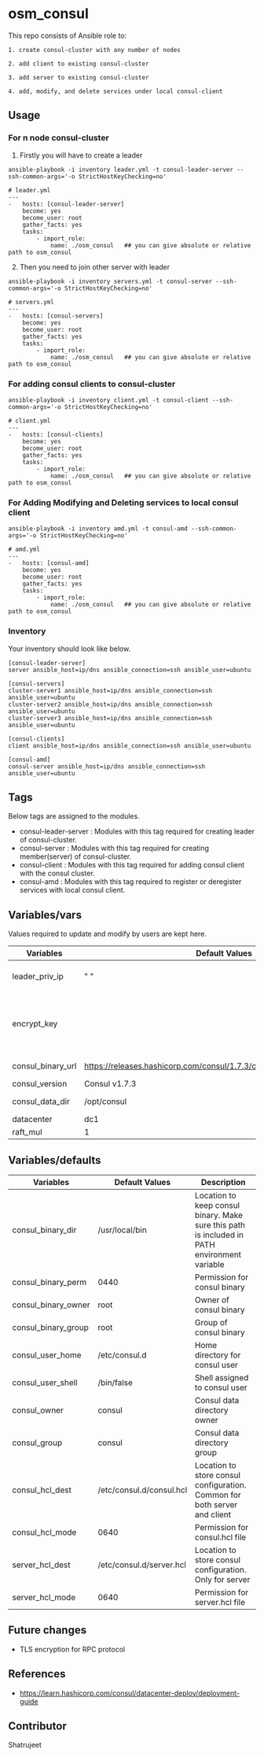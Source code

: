 # osm_consul

This repo consists of Ansible role to:

    1. create consul-cluster with any number of nodes

    2. add client to existing consul-cluster

    3. add server to existing consul-cluster

    4. add, modify, and delete services under local consul-client

Usage
--------
### For n node consul-cluster ###

1. Firstly you will have to create a leader
```hcl
ansible-playbook -i inventory leader.yml -t consul-leader-server --ssh-common-args='-o StrictHostKeyChecking=no'
```
```hcl
# leader.yml
---
-   hosts: [consul-leader-server]
    become: yes
    become_user: root
    gather_facts: yes
    tasks:
        - import_role:
            name: ./osm_consul   ## you can give absolute or relative path to osm_consul
```

2. Then you need to join other server with leader
```hcl
ansible-playbook -i inventory servers.yml -t consul-server --ssh-common-args='-o StrictHostKeyChecking=no'
```
```hcl
# servers.yml
---
-   hosts: [consul-servers]
    become: yes
    become_user: root
    gather_facts: yes
    tasks:
        - import_role:
            name: ./osm_consul   ## you can give absolute or relative path to osm_consul
```

### For adding consul clients to consul-cluster ###
```hcl
ansible-playbook -i inventory client.yml -t consul-client --ssh-common-args='-o StrictHostKeyChecking=no'
```
```hcl
# client.yml
---
-   hosts: [consul-clients]
    become: yes
    become_user: root
    gather_facts: yes
    tasks:
        - import_role:
            name: ./osm_consul   ## you can give absolute or relative path to osm_consul
```

### For Adding Modifying and Deleting services to local consul client ###
```hcl
ansible-playbook -i inventory amd.yml -t consul-amd --ssh-common-args='-o StrictHostKeyChecking=no'
```
```hcl
# amd.yml
---
-   hosts: [consul-amd]
    become: yes
    become_user: root
    gather_facts: yes
    tasks:
        - import_role:
            name: ./osm_consul   ## you can give absolute or relative path to osm_consul
```

### Inventory
Your inventory should look like below.
```hcl
[consul-leader-server]
server ansible_host=ip/dns ansible_connection=ssh ansible_user=ubuntu

[consul-servers]
cluster-server1 ansible_host=ip/dns ansible_connection=ssh ansible_user=ubuntu
cluster-server2 ansible_host=ip/dns ansible_connection=ssh ansible_user=ubuntu
cluster-server3 ansible_host=ip/dns ansible_connection=ssh ansible_user=ubuntu

[consul-clients]
client ansible_host=ip/dns ansible_connection=ssh ansible_user=ubuntu

[consul-amd]
consul-server ansible_host=ip/dns ansible_connection=ssh ansible_user=ubuntu
```

Tags
----
Below tags are assigned to the modules.
* consul-leader-server :  Modules with this tag required for creating leader of consul-cluster.
* consul-server        :  Modules with this tag required for creating member(server) of consul-cluster.
* consul-client        :  Modules with this tag required for adding consul client with the consul cluster.
* consul-amd           :  Modules with this tag required to register or deregister services with local consul client.

Variables/vars
-----------------------
Values required to update and modify by users are kept here.

|**Variables**| **Default Values**| **Description**|
|----------|---------|---------------|
| leader_priv_ip | " " | Private Ip of consul-cluster leader. Must to fill. |
| encrypt_key |  | Encryption key for gossip protocol. Must be same for all member of cluster. Leader once created find this in file /etc/consul.d/consul.hcl | 
| consul_binary_url | https://releases.hashicorp.com/consul/1.7.3/consul_1.7.3_linux_amd64.zip | Location to download consul binary |
| consul_version | Consul v1.7.3 | Version of consul |
| consul_data_dir | /opt/consul | Data storage directory for consul |
| datacenter | dc1 | Name of the datacenter |
| raft_mul | 1 | Value of raft_mul |

Variables/defaults
-----------------------

|**Variables**| **Default Values**| **Description**|
|----------|---------|---------------|
| consul_binary_dir | /usr/local/bin | Location to keep consul binary. Make sure this path is included in PATH environment variable |
| consul_binary_perm | 0440 | Permission for consul binary |
| consul_binary_owner | root | Owner of consul binary |
| consul_binary_group | root | Group of consul binary |
| consul_user_home | /etc/consul.d | Home directory for consul user |
| consul_user_shell | /bin/false | Shell assigned to consul user |
| consul_owner | consul | Consul data directory owner |
| consul_group | consul | Consul data directory group |
| consul_hcl_dest | /etc/consul.d/consul.hcl | Location to store consul configuration. Common for both server and client |
| consul_hcl_mode | 0640 | Permission for consul.hcl file |
| server_hcl_dest | /etc/consul.d/server.hcl | Location to store consul configuration. Only for server |
| server_hcl_mode | 0640 | Permission for server.hcl file |

Future changes
----------------
* TLS encryption for RPC protocol

References
-----------
* https://learn.hashicorp.com/consul/datacenter-deploy/deployment-guide

Contributor
-----------------------
Shatrujeet